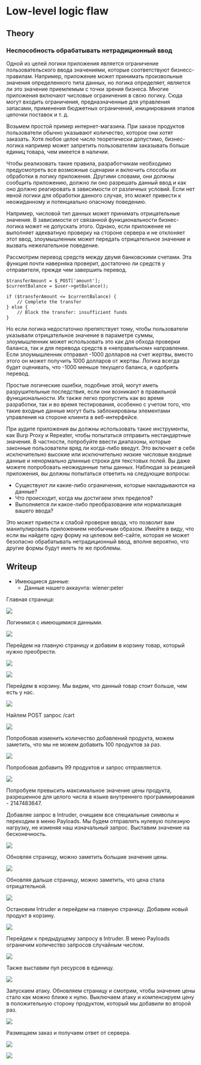 # Low-level logic flaw

## Theory

<h3>Неспособность обрабатывать нетрадиционный ввод</h3>

Одной из целей логики приложения является ограничение пользовательского ввода значениями, которые соответствуют бизнесс-правилам. Например, приложение может принимать произвольные значения определенного типа данных, но логика определяет, является ли это значение приемлемым с точки зрения бизнеса. Многие приложения включают числовые ограничения в свою логику. Сюда могут входить ограничения, предназначенные для управления запасами, применения бюджетных ограничений, инициирования этапов цепочки поставок и т. д.

Возьмем простой пример интернет-магазина. При заказе продуктов пользователи обычно указывают количество, которое они хотят заказать. Хотя любое целое число теоретически допустимо, бизнес-логика например может запретить пользователям заказывать больше единиц товара, чем имеется в наличии.

Чтобы реализовать такие правила, разработчикам необходимо предусмотреть все возможные сценарии и включить способы их обработки в логику приложения. Другими словами, они должны сообщить приложению, должно ли оно разрешать данный ввод и как оно должно реагировать в зависимости от различных условий. Если нет явной логики для обработки данного случая, это может привести к неожиданному и потенциально опасному поведению.

Например, числовой тип данных может принимать отрицательные значения. В зависимости от связанной функциональности бизнес-логика может не допускать этого. Однако, если приложение не выполняет адекватную проверку на стороне сервера и не отклоняет этот ввод, злоумышленник может передать отрицательное значение и вызвать нежелательное поведение.

Рассмотрим перевод средств между двумя банковскими счетами. Эта функция почти наверняка проверит, достаточно ли средств у отправителя, прежде чем завершить перевод.
```
$transferAmount = $_POST['amount'];
$currentBalance = $user->getBalance();

if ($transferAmount <= $currentBalance) {
    // Complete the transfer
} else {
    // Block the transfer: insufficient funds
}
```

Но если логика недостаточно препятствует тому, чтобы пользователи указывали отрицательное значение в параметре суммы, злоумышленник может использовать это как для обхода проверки баланса, так и для перевода средств в «неправильном» направлении. Если злоумышленник отправил -1000 долларов на счет жертвы, вместо этого он может получить 1000 долларов от жертвы. Логика всегда будет оценивать, что -1000 меньше текущего баланса, и одобрять перевод.

Простые логические ошибки, подобные этой, могут иметь разрушительные последствия, если они возникают в правильной функциональности. Их также легко пропустить как во время разработки, так и во время тестирования, особенно с учетом того, что такие входные данные могут быть заблокированы элементами управления на стороне клиента в веб-интерфейсе.

При аудите приложения вы должны использовать такие инструменты, как Burp Proxy и Repeater, чтобы попытаться отправить нестандартные значения. В частности, попробуйте ввести диапазоны, которые законные пользователи вряд ли когда-либо введут. Это включает в себя исключительно высокие или исключительно низкие числовые входные данные и ненормально длинные строки для текстовых полей. Вы даже можете попробовать неожиданные типы данных. Наблюдая за реакцией приложения, вы должны попытаться ответить на следующие вопросы:

* Существуют ли какие-либо ограничения, которые накладываются на данные?
* Что происходит, когда мы достигаем этих пределов?
* Выполняется ли какое-либо преобразование или нормализация вашего ввода?

Это может привести к слабой проверке ввода, что позволит вам манипулировать приложением необычным образом. Имейте в виду, что если вы найдете одну форму на целевом веб-сайте, которая не может безопасно обрабатывать нетрадиционный ввод, вполне вероятно, что другие формы будут иметь те же проблемы.

## Writeup

* Имеющиеся данные: 
    * Данные нашего аккаунта: wiener:peter

Главная страница:

![](https://github.com/fobblified/Writeups/blob/main/Portswigger/Business_logic_vulnerabilities/Low-level_logic_flaw/assets/1.png)

Логинимся с имеющимися данными.

![](https://github.com/fobblified/Writeups/blob/main/Portswigger/Business_logic_vulnerabilities/Low-level_logic_flaw/assets/2.png)

Перейдем на главную страницу и добавим в корзину товар, который нужно преобрести.

![](https://github.com/fobblified/Writeups/blob/main/Portswigger/Business_logic_vulnerabilities/Low-level_logic_flaw/assets/3.png)

![](https://github.com/fobblified/Writeups/blob/main/Portswigger/Business_logic_vulnerabilities/Low-level_logic_flaw/assets/4.png)

Перейдем в корзину. Мы видим, что данный товар стоит больше, чем есть у нас.

![](https://github.com/fobblified/Writeups/blob/main/Portswigger/Business_logic_vulnerabilities/Low-level_logic_flaw/assets/5.png)

Найлем POST запрос /cart 

![](https://github.com/fobblified/Writeups/blob/main/Portswigger/Business_logic_vulnerabilities/Low-level_logic_flaw/assets/6.png)

Попробовав изменить количество добавлений продукта, можем заметить, что мы не можем добавить 100 продуктов за раз. 

![](https://github.com/fobblified/Writeups/blob/main/Portswigger/Business_logic_vulnerabilities/Low-level_logic_flaw/assets/7.png)

Попробовав добавить 99 продуктов и запрос отправляется.

![](https://github.com/fobblified/Writeups/blob/main/Portswigger/Business_logic_vulnerabilities/Low-level_logic_flaw/assets/8.png)

Попробуем превысить максимальное значение цены продукта, разрешенное для целого числа в языке внутреннего программирования - 2147483647.

Добавляе запрос в Intruder, очищаем все специальные символы и переходим в меню Payloads. Мы будем отправлять нулевую полезную нагрузку, не изменяя наш изначальный запрос. Выставим значение на бесконечность.

![](https://github.com/fobblified/Writeups/blob/main/Portswigger/Business_logic_vulnerabilities/Low-level_logic_flaw/assets/9.png)

Обновляя страницу, можно заметить большие значения цены.

![](https://github.com/fobblified/Writeups/blob/main/Portswigger/Business_logic_vulnerabilities/Low-level_logic_flaw/assets/10.png)

Обновляя дальше страницу, можно заметить, что цена стала отрицательной.

![](https://github.com/fobblified/Writeups/blob/main/Portswigger/Business_logic_vulnerabilities/Low-level_logic_flaw/assets/11.png)

Остановим Intruder и перейдем на главную страницу. Добавим новый продукт в корзину.

![](https://github.com/fobblified/Writeups/blob/main/Portswigger/Business_logic_vulnerabilities/Low-level_logic_flaw/assets/12.png)

Перейдем к предыдущему запросу в Intruder. В меню Payloads ограничим количество запросов случайным числом.

![](https://github.com/fobblified/Writeups/blob/main/Portswigger/Business_logic_vulnerabilities/Low-level_logic_flaw/assets/13.png)

Также выставим пул ресурсов в единицу.

![](https://github.com/fobblified/Writeups/blob/main/Portswigger/Business_logic_vulnerabilities/Low-level_logic_flaw/assets/14.png)

Запускаем атаку. Обновляем страницу и смотрим, чтобы значение цены стало как можно ближе к нулю. Выключаем атаку и компенсируем цену в положительную сторону продуктом, который мы добавили во второй раз.

![](https://github.com/fobblified/Writeups/blob/main/Portswigger/Business_logic_vulnerabilities/Low-level_logic_flaw/assets/15.png)

Размещаем заказ и получаем ответ от сервера.

![](https://github.com/fobblified/Writeups/blob/main/Portswigger/Business_logic_vulnerabilities/Low-level_logic_flaw/assets/16.png)

![](https://github.com/fobblified/Writeups/blob/main/Portswigger/Business_logic_vulnerabilities/Low-level_logic_flaw/assets/17.png)

